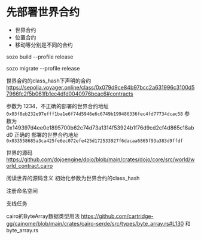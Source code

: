 # 先部署世界合约

- 世界合约
- 位置合约
- 移动等分别是不同的合约


sozo build --profile release

sozo migrate --profile release

世界合约的class_hash下声明的合约 https://sepolia.voyager.online/class/0x079d9ce84b97bcc2a631996c3100d57966fc2f5b061fb1ec4dfd0040976bcac6#contracts



参数为 1234，不正确的部署的世界合约地址 `0x03f8eb232e97efff1ba1e6f74d5946e6c6749b199486336fec4fd77734dcac58`
参数为 0x149397d4ee0e1895700b62c74d73a1314f53924b1f76d9cd2cf4d865c18abd0 正确的 部署的世界合约地址 `0x033558685a3ca425fe6ec072efe425d172533927f6dacaa6865f93a383d9ffdf`

世界的源码 https://github.com/dojoengine/dojo/blob/main/crates/dojo/core/src/world/world_contract.cairo

阅读世界的源码含义 初始化参数为世界合约的class_hash


注册命名空间




支线任务

cairo的ByteArray数据类型用法  https://github.com/cartridge-gg/cainome/blob/main/crates/cairo-serde/src/types/byte_array.rs#L130
和 byte_array.rs



